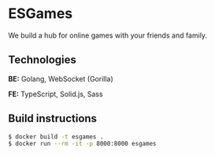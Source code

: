 # ESGames

We build a hub for online games with your friends and family.

## Technologies

**BE:** Golang, WebSocket (Gorilla)

**FE:** TypeScript, Solid.js, Sass

## Build instructions

```sh
$ docker build -t esgames . 
$ docker run --rm -it -p 8000:8000 esgames
```